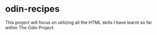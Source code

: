 # odin-recipes

This project will focus on utilizing all the HTML skills I have learnt so far within The Odin Project.